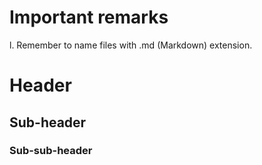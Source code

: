 # Important remarks
l. Remember to name files with .md (Markdown) extension.

# Header
## Sub-header
### Sub-sub-header
